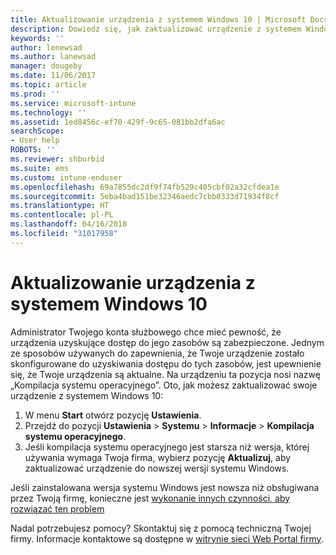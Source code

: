```yaml
---
title: Aktualizowanie urządzenia z systemem Windows 10 | Microsoft Docs
description: Dowiedz się, jak zaktualizować urządzenie z systemem Windows 10 w celu uzyskania dostępu do zasobów firmy.
keywords: ''
author: lenewsad
ms.author: lanewsad
manager: dougeby
ms.date: 11/06/2017
ms.topic: article
ms.prod: ''
ms.service: microsoft-intune
ms.technology: ''
ms.assetid: 1ed8456c-ef70-429f-9c65-081bb2dfa6ac
searchScope:
- User help
ROBOTS: ''
ms.reviewer: shburbid
ms.suite: ems
ms.custom: intune-enduser
ms.openlocfilehash: 69a7855dc2df9f74fb529c405cbf02a32cfdea1e
ms.sourcegitcommit: 5eba4bad151be32346aedc7cbb0333d71934f8cf
ms.translationtype: HT
ms.contentlocale: pl-PL
ms.lasthandoff: 04/16/2018
ms.locfileid: "31017958"
---
```

# <a name="update-your-windows-10-device"></a>Aktualizowanie urządzenia z systemem Windows 10

Administrator Twojego konta służbowego chce mieć pewność, że urządzenia uzyskujące dostęp do jego zasobów są zabezpieczone. Jednym ze sposobów używanych do zapewnienia, że Twoje urządzenie zostało skonfigurowane do uzyskiwania dostępu do tych zasobów, jest upewnienie się, że Twoje urządzenia są aktualne. Na urządzeniu ta pozycja nosi nazwę „Kompilacja systemu operacyjnego”. Oto, jak możesz zaktualizować swoje urządzenie z systemem Windows 10:

1. W menu **Start** otwórz pozycję **Ustawienia**.
2. Przejdź do pozycji **Ustawienia** > **Systemu** > **Informacje** > **Kompilacja systemu operacyjnego**.
3. Jeśli kompilacja systemu operacyjnego jest starsza niż wersja, której używania wymaga Twoja firma, wybierz pozycję **Aktualizuj**, aby zaktualizować urządzenie do nowszej wersji systemu Windows.

Jeśli zainstalowana wersja systemu Windows jest nowsza niż obsługiwana przez Twoją firmę, konieczne jest [wykonanie innych czynności, aby rozwiązać ten problem](your-windows-version-isnt-yet-supported.md)

Nadal potrzebujesz pomocy? Skontaktuj się z pomocą techniczną Twojej firmy. Informacje kontaktowe są dostępne w [witrynie sieci Web Portal firmy](https://portal.manage.microsoft.com#HelpDeskDialog).
